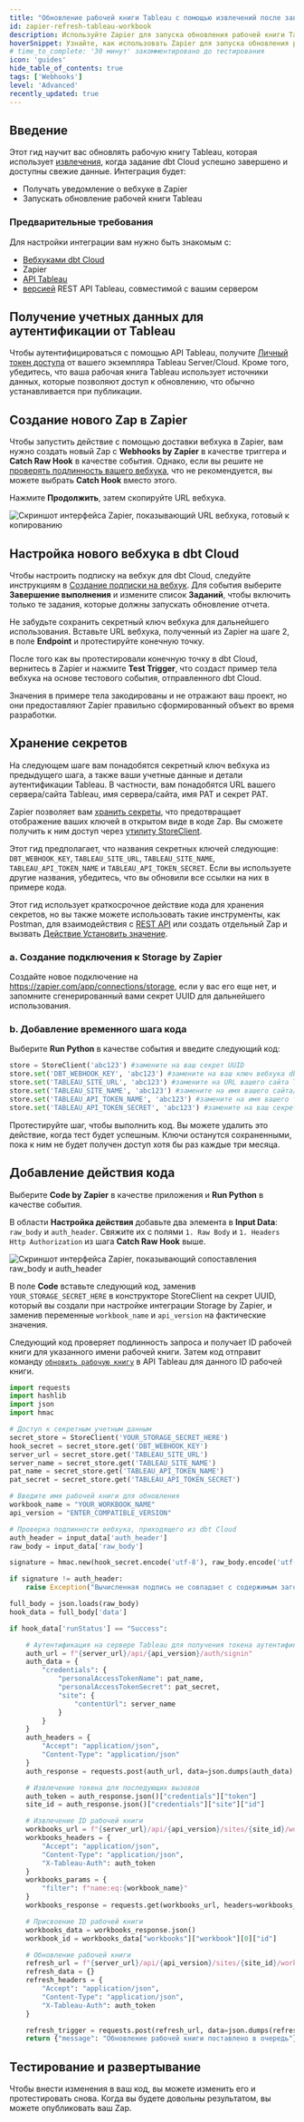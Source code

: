 ```yaml
---
title: "Обновление рабочей книги Tableau с помощью извлечений после завершения задания"
id: zapier-refresh-tableau-workbook
description: Используйте Zapier для запуска обновления рабочей книги Tableau после успешного завершения задания dbt Cloud.
hoverSnippet: Узнайте, как использовать Zapier для запуска обновления рабочей книги Tableau после успешного завершения задания dbt Cloud.
# time_to_complete: '30 минут' закомментировано до тестирования
icon: 'guides'
hide_table_of_contents: true
tags: ['Webhooks']
level: 'Advanced'
recently_updated: true
---
```


<div style={{maxWidth: '900px'}}>

## Введение

Этот гид научит вас обновлять рабочую книгу Tableau, которая использует [извлечения](https://help.tableau.com/current/pro/desktop/en-us/extracting_data.htm), когда задание dbt Cloud успешно завершено и доступны свежие данные. Интеграция будет:

 - Получать уведомление о вебхуке в Zapier
 - Запускать обновление рабочей книги Tableau

### Предварительные требования

Для настройки интеграции вам нужно быть знакомым с:

- [Вебхуками dbt Cloud](/docs/deploy/webhooks)
- Zapier
- [API Tableau](https://help.tableau.com/current/api/rest_api/en-us/REST/rest_api.htm)
- [версией](https://help.tableau.com/current/api/rest_api/en-us/REST/rest_api_concepts_versions.htm#rest_api_versioning) REST API Tableau, совместимой с вашим сервером 

## Получение учетных данных для аутентификации от Tableau
Чтобы аутентифицироваться с помощью API Tableau, получите [Личный токен доступа](https://help.tableau.com/current/server/en-us/security_personal_access_tokens.htm) от вашего экземпляра Tableau Server/Cloud. Кроме того, убедитесь, что ваша рабочая книга Tableau использует источники данных, которые позволяют доступ к обновлению, что обычно устанавливается при публикации.

## Создание нового Zap в Zapier
Чтобы запустить действие с помощью доставки вебхука в Zapier, вам нужно создать новый Zap с **Webhooks by Zapier** в качестве триггера и **Catch Raw Hook** в качестве события. Однако, если вы решите не [проверять подлинность вашего вебхука](/docs/deploy/webhooks#validate-a-webhook), что не рекомендуется, вы можете выбрать **Catch Hook** вместо этого.

Нажмите **Продолжить**, затем скопируйте URL вебхука. 

![Скриншот интерфейса Zapier, показывающий URL вебхука, готовый к копированию](/img/guides/orchestration/webhooks/zapier-common/catch-raw-hook.png)

## Настройка нового вебхука в dbt Cloud
Чтобы настроить подписку на вебхук для dbt Cloud, следуйте инструкциям в [Создание подписки на вебхук](/docs/deploy/webhooks#create-a-webhook-subscription). Для события выберите **Завершение выполнения** и измените список **Заданий**, чтобы включить только те задания, которые должны запускать обновление отчета.

Не забудьте сохранить секретный ключ вебхука для дальнейшего использования. Вставьте URL вебхука, полученный из Zapier на шаге 2, в поле **Endpoint** и протестируйте конечную точку.

После того как вы протестировали конечную точку в dbt Cloud, вернитесь в Zapier и нажмите **Test Trigger**, что создаст пример тела вебхука на основе тестового события, отправленного dbt Cloud.

Значения в примере тела закодированы и не отражают ваш проект, но они предоставляют Zapier правильно сформированный объект во время разработки. 

## Хранение секретов 
На следующем шаге вам понадобятся секретный ключ вебхука из предыдущего шага, а также ваши учетные данные и детали аутентификации Tableau. В частности, вам понадобятся URL вашего сервера/сайта Tableau, имя сервера/сайта, имя PAT и секрет PAT.

Zapier позволяет вам [хранить секреты](https://help.zapier.com/hc/en-us/articles/8496293271053-Save-and-retrieve-data-from-Zaps), что предотвращает отображение ваших ключей в открытом виде в коде Zap. Вы сможете получить к ним доступ через [утилиту StoreClient](https://help.zapier.com/hc/en-us/articles/8496293969549-Store-data-from-code-steps-with-StoreClient).

Этот гид предполагает, что названия секретных ключей следующие: `DBT_WEBHOOK_KEY`, `TABLEAU_SITE_URL`, `TABLEAU_SITE_NAME`, `TABLEAU_API_TOKEN_NAME` и `TABLEAU_API_TOKEN_SECRET`. Если вы используете другие названия, убедитесь, что вы обновили все ссылки на них в примере кода.

Этот гид использует краткосрочное действие кода для хранения секретов, но вы также можете использовать такие инструменты, как Postman, для взаимодействия с [REST API](https://store.zapier.com/) или создать отдельный Zap и вызвать [Действие Установить значение](https://help.zapier.com/hc/en-us/articles/8496293271053-Save-and-retrieve-data-from-Zaps#3-set-a-value-in-your-store-0-3).

### a. Создание подключения к Storage by Zapier 

Создайте новое подключение на https://zapier.com/app/connections/storage, если у вас его еще нет, и запомните сгенерированный вами секрет UUID для дальнейшего использования.

### b. Добавление временного шага кода

Выберите **Run Python** в качестве события и введите следующий код: 

```python 
store = StoreClient('abc123') #замените на ваш секрет UUID
store.set('DBT_WEBHOOK_KEY', 'abc123') #замените на ваш ключ вебхука dbt Cloud
store.set('TABLEAU_SITE_URL', 'abc123') #замените на URL вашего сайта Tableau, включая https:// и .com
store.set('TABLEAU_SITE_NAME', 'abc123') #замените на имя вашего сайта/сервера Tableau
store.set('TABLEAU_API_TOKEN_NAME', 'abc123') #замените на имя вашего токена API Tableau
store.set('TABLEAU_API_TOKEN_SECRET', 'abc123') #замените на ваш секрет API Tableau
```

Протестируйте шаг, чтобы выполнить код. Вы можете удалить это действие, когда тест будет успешным. Ключи останутся сохраненными, пока к ним не будет получен доступ хотя бы раз каждые три месяца.

## Добавление действия кода
Выберите **Code by Zapier** в качестве приложения и **Run Python** в качестве события. 

В области **Настройка действия** добавьте два элемента в **Input Data**: `raw_body` и `auth_header`. Свяжите их с полями `1. Raw Body` и `1. Headers Http Authorization` из шага **Catch Raw Hook** выше.

![Скриншот интерфейса Zapier, показывающий сопоставления raw_body и auth_header](/img/guides/orchestration/webhooks/zapier-common/run-python.png)

В поле **Code** вставьте следующий код, заменив `YOUR_STORAGE_SECRET_HERE` в конструкторе StoreClient на секрет UUID, который вы создали при настройке интеграции Storage by Zapier, и заменив переменные `workbook_name` и `api_version` на фактические значения.

Следующий код проверяет подлинность запроса и получает ID рабочей книги для указанного имени рабочей книги. Затем код отправит команду [`обновить рабочую книгу`](https://help.tableau.com/current/api/rest_api/en-us/REST/rest_api_ref_workbooks_and_views.htm#update_workbook_now) в API Tableau для данного ID рабочей книги.

```python
import requests
import hashlib
import json
import hmac

# Доступ к секретным учетным данным
secret_store = StoreClient('YOUR_STORAGE_SECRET_HERE')
hook_secret = secret_store.get('DBT_WEBHOOK_KEY')
server_url = secret_store.get('TABLEAU_SITE_URL')
server_name = secret_store.get('TABLEAU_SITE_NAME')
pat_name = secret_store.get('TABLEAU_API_TOKEN_NAME')
pat_secret = secret_store.get('TABLEAU_API_TOKEN_SECRET')

# Введите имя рабочей книги для обновления
workbook_name = "YOUR_WORKBOOK_NAME"
api_version = "ENTER_COMPATIBLE_VERSION"

# Проверка подлинности вебхука, приходящего из dbt Cloud
auth_header = input_data['auth_header']
raw_body = input_data['raw_body']

signature = hmac.new(hook_secret.encode('utf-8'), raw_body.encode('utf-8'), hashlib.sha256).hexdigest()

if signature != auth_header:
    raise Exception("Вычисленная подпись не совпадает с содержимым заголовка авторизации. Этот вебхук, возможно, не был отправлен из dbt Cloud.")

full_body = json.loads(raw_body)
hook_data = full_body['data'] 

if hook_data['runStatus'] == "Success":

    # Аутентификация на сервере Tableau для получения токена аутентификации
    auth_url = f"{server_url}/api/{api_version}/auth/signin"
    auth_data = {
        "credentials": {
            "personalAccessTokenName": pat_name,
            "personalAccessTokenSecret": pat_secret,
            "site": {
                "contentUrl": server_name
            }
        }
    }
    auth_headers = {
        "Accept": "application/json",
        "Content-Type": "application/json"
    }
    auth_response = requests.post(auth_url, data=json.dumps(auth_data), headers=auth_headers)

    # Извлечение токена для последующих вызовов
    auth_token = auth_response.json()["credentials"]["token"]
    site_id = auth_response.json()["credentials"]["site"]["id"]

    # Извлечение ID рабочей книги
    workbooks_url = f"{server_url}/api/{api_version}/sites/{site_id}/workbooks"
    workbooks_headers = {
        "Accept": "application/json",
        "Content-Type": "application/json",
        "X-Tableau-Auth": auth_token
    }
    workbooks_params = {
        "filter": f"name:eq:{workbook_name}"
    }
    workbooks_response = requests.get(workbooks_url, headers=workbooks_headers, params=workbooks_params)

    # Присвоение ID рабочей книги
    workbooks_data = workbooks_response.json()
    workbook_id = workbooks_data["workbooks"]["workbook"][0]["id"]

    # Обновление рабочей книги
    refresh_url = f"{server_url}/api/{api_version}/sites/{site_id}/workbooks/{workbook_id}/refresh"
    refresh_data = {}
    refresh_headers = {
        "Accept": "application/json",
        "Content-Type": "application/json",
        "X-Tableau-Auth": auth_token
    }

    refresh_trigger = requests.post(refresh_url, data=json.dumps(refresh_data), headers=refresh_headers)
    return {"message": "Обновление рабочей книги поставлено в очередь"}
```

## Тестирование и развертывание
Чтобы внести изменения в ваш код, вы можете изменить его и протестировать снова. Когда вы будете довольны результатом, вы можете опубликовать ваш Zap.

</div>